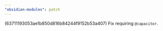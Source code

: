 ```yaml
---
"obsidian-modules": patch
---
```


(63711193053ae1b850d816b84244f9152b53a407) Fix requiring `@capacitor`.
